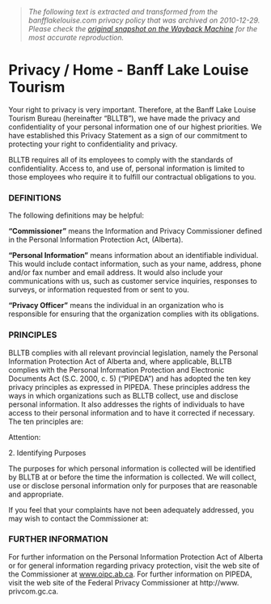 > *The following text is extracted and transformed from the banfflakelouise.com privacy policy that was archived on 2010-12-29. Please check the [original snapshot on the Wayback Machine](https://web.archive.org/web/20101229042227id_/http%3A//www.banfflakelouise.com/privacy) for the most accurate reproduction.*

# Privacy / Home - Banff Lake Louise Tourism

Your right to privacy is very important. Therefore, at the Banff Lake Louise Tourism Bureau (hereinafter “BLLTB”), we have made the privacy and confidentiality of your personal information one of our highest priorities. We have established this Privacy Statement as a sign of our commitment to protecting your right to confidentiality and privacy. 

BLLTB requires all of its employees to comply with the standards of confidentiality. Access to, and use of, personal information is limited to those employees who require it to fulfill our contractual obligations to you.

### DEFINITIONS

The following definitions may be helpful:

**“Commissioner”** means the Information and Privacy Commissioner defined in the Personal Information Protection Act, (Alberta).

**“Personal Information”** means information about an identifiable individual. This would include contact information, such as your name, address, phone and/or fax number and email address. It would also include your communications with us, such as customer service inquiries, responses to surveys, or information requested from or sent to you.

**“Privacy Officer”** means the individual in an organization who is responsible for ensuring that the organization complies with its obligations.

###  PRINCIPLES

BLLTB complies with all relevant provincial legislation, namely the Personal Information Protection Act of Alberta and, where applicable, BLLTB complies with the Personal Information Protection and Electronic Documents Act (S.C. 2000, c. 5) (“PIPEDA”) and has adopted the ten key privacy principles as expressed in PIPEDA. These principles address the ways in which organizations such as BLLTB collect, use and disclose personal information. It also addresses the rights of individuals to have access to their personal information and to have it corrected if necessary. The ten principles are: 

Attention: 

2\. Identifying Purposes

The purposes for which personal information is collected will be identified by BLLTB at or before the time the information is collected. We will collect, use or disclose personal information only for purposes that are reasonable and appropriate.

If you feel that your complaints have not been adequately addressed, you may wish to contact the Commissioner at: 

### FURTHER INFORMATION

For further information on the Personal Information Protection Act of Alberta or for general information regarding privacy protection, visit the web site of the Commissioner at www.oipc.ab.ca. For further information on PIPEDA, visit the web site of the Federal Privacy Commissioner at http://www. privcom.gc.ca.
